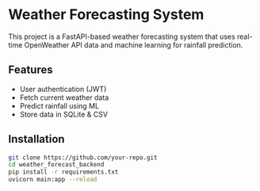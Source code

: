 # Weather Forecasting System

This project is a FastAPI-based weather forecasting system that uses real-time OpenWeather API data and machine learning for rainfall prediction.

## Features
- User authentication (JWT)
- Fetch current weather data
- Predict rainfall using ML
- Store data in SQLite & CSV

## Installation
```sh
git clone https://github.com/your-repo.git
cd weather_forecast_backend
pip install -r requirements.txt
uvicorn main:app --reload
